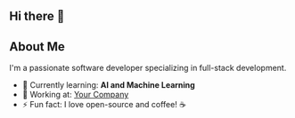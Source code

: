 ## Hi there 👋
## About Me
I'm a passionate software developer specializing in full-stack development. 
- 🌱 Currently learning: **AI and Machine Learning**
- 💼 Working at: [Your Company](https://example.com)
- ⚡ Fun fact: I love open-source and coffee! ☕

<!--
**abbas-akhavan/abbas-akhavan** is a ✨ _special_ ✨ repository because its `README.md` (this file) appears on your GitHub profile.

Here are some ideas to get you started:

- 🔭 I’m currently working on ...
- 🌱 I’m currently learning ...
- 👯 I’m looking to collaborate on ...
- 🤔 I’m looking for help with ...
- 💬 Ask me about ...
- 📫 How to reach me: ...
- 😄 Pronouns: ...
- ⚡ Fun fact: ...
-->
